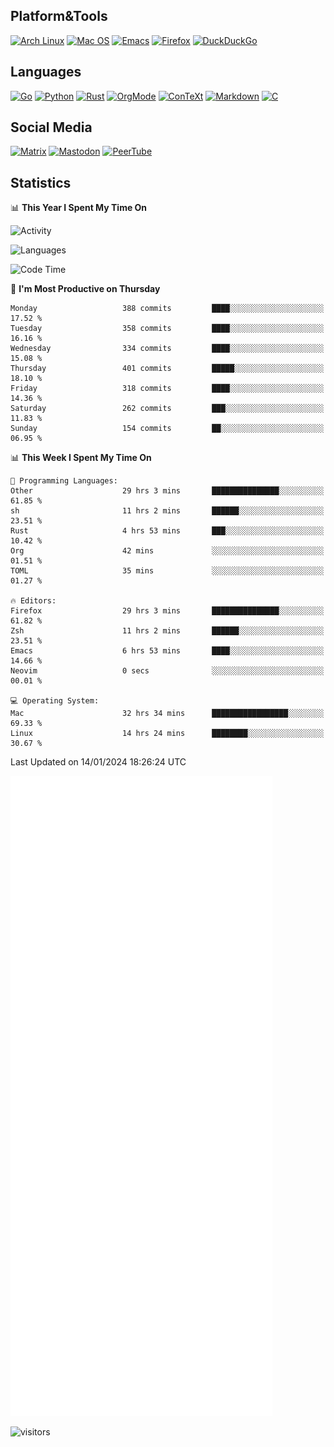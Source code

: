 ## Platform&Tools

[![Arch Linux](https://img.shields.io/badge/ArchLinux-1793D1?logo=arch-linux&logoColor=fff&style=flat-square)](https://archlinux.org/)
[![Mac OS](https://img.shields.io/badge/MacOS-000000?style=flat-square&logo=macos&logoColor=F0F0F0)](https://www.apple.com/macos/)
[![Emacs](https://img.shields.io/badge/Emacs-%237F5AB6.svg?&style=flat-square&logo=gnu-emacs&logoColor=white)](https://www.gnu.org/software/emacs/)
[![Firefox](https://img.shields.io/badge/Firefox-FF7139?style=flat-square&logo=Firefox-Browser&logoColor=white)](https://firefox.com/)
[![DuckDuckGo](https://img.shields.io/badge/DuckDuckGo-DE5833?style=flat-square&logo=DuckDuckGo&logoColor=white)](https://duckduckgo.com/)

## Languages

[![Go](https://img.shields.io/badge/Golang-%2300ADD8.svg?style=flat-square&logo=go&logoColor=white)](https://golang.org/)
[![Python](https://img.shields.io/badge/Python-3670A0?style=flat-square&logo=python&logoColor=ffdd54)](https://www.python.org/)
[![Rust](https://img.shields.io/badge/Rust-%23000000.svg?style=flat-square&logo=rust&logoColor=white)](https://www.rust-lang.org/)
[![OrgMode](https://img.shields.io/badge/OrgMode-%23000000.svg?style=flat-square&logo=org&logoColor=white)](https://orgmode.org/)
[![ConTeXt](https://img.shields.io/badge/ConTeXt-%23008080.svg?style=flat-square&logo=latex&logoColor=white)](https://contextgarden.net/)
[![Markdown](https://img.shields.io/badge/MarkDown-%23000000.svg?style=flat-square&logo=markdown&logoColor=white)](https://daringfireball.net/projects/markdown/)
[![C](https://img.shields.io/badge/C-%2300599C.svg?style=flat-square&logo=c&logoColor=white)](https://www.iso.org/standard/74528.html)

## Social Media
<!--[![Telegram](https://img.shields.io/badge/SteamedFish-2CA5E0?style=social&logo=telegram&logoColor=white)](https://t.me/SteamedFish)-->

[![Matrix](https://img.shields.io/badge/SteamedFish-2CA5E0?style=social&logo=matrix&logoColor=black)](https://matrix.to/#/@i:steamedfish.org)
[![Mastodon](https://img.shields.io/mastodon/follow/109596467238113271?domain=https%3A%2F%2Fmastodon.steamedfish.org%2F&style=social)](https://steamedfish.org/@SteamedFish)
[![PeerTube](https://img.shields.io/badge/PeerTube-23000000.svg?logo=peertube&style=social)](https://peertube.steamedfish.org/)

## Statistics


📊 **This Year I Spent My Time On** 

![Activity](https://wakatime.com/share/@SteamedFish/7529f30a-f1b7-40a4-8d09-e6d855cb7a13.png)

![Languages](https://wakatime.com/share/@SteamedFish/1c5e5366-0e9e-40d8-ac85-d630f61b69c6.svg)

<!--START_SECTION:waka-->
![Code Time](http://img.shields.io/badge/Code%20Time-3%2C455%20hrs%2043%20mins-blue)

📅 **I'm Most Productive on Thursday** 

```text
Monday                   388 commits         ████░░░░░░░░░░░░░░░░░░░░░   17.52 % 
Tuesday                  358 commits         ████░░░░░░░░░░░░░░░░░░░░░   16.16 % 
Wednesday                334 commits         ████░░░░░░░░░░░░░░░░░░░░░   15.08 % 
Thursday                 401 commits         █████░░░░░░░░░░░░░░░░░░░░   18.10 % 
Friday                   318 commits         ████░░░░░░░░░░░░░░░░░░░░░   14.36 % 
Saturday                 262 commits         ███░░░░░░░░░░░░░░░░░░░░░░   11.83 % 
Sunday                   154 commits         ██░░░░░░░░░░░░░░░░░░░░░░░   06.95 % 
```


📊 **This Week I Spent My Time On** 

```text
💬 Programming Languages: 
Other                    29 hrs 3 mins       ███████████████░░░░░░░░░░   61.85 % 
sh                       11 hrs 2 mins       ██████░░░░░░░░░░░░░░░░░░░   23.51 % 
Rust                     4 hrs 53 mins       ███░░░░░░░░░░░░░░░░░░░░░░   10.42 % 
Org                      42 mins             ░░░░░░░░░░░░░░░░░░░░░░░░░   01.51 % 
TOML                     35 mins             ░░░░░░░░░░░░░░░░░░░░░░░░░   01.27 % 

🔥 Editors: 
Firefox                  29 hrs 3 mins       ███████████████░░░░░░░░░░   61.82 % 
Zsh                      11 hrs 2 mins       ██████░░░░░░░░░░░░░░░░░░░   23.51 % 
Emacs                    6 hrs 53 mins       ████░░░░░░░░░░░░░░░░░░░░░   14.66 % 
Neovim                   0 secs              ░░░░░░░░░░░░░░░░░░░░░░░░░   00.01 % 

💻 Operating System: 
Mac                      32 hrs 34 mins      █████████████████░░░░░░░░   69.33 % 
Linux                    14 hrs 24 mins      ████████░░░░░░░░░░░░░░░░░   30.67 % 
```


 Last Updated on 14/01/2024 18:26:24 UTC
<!--END_SECTION:waka-->


![Metrics](https://github.com/SteamedFish/SteamedFish/blob/master/github-metrics.svg)


![visitors](https://visitor-badge.laobi.icu/badge?page_id=SteamedFish.SteamedFish)
